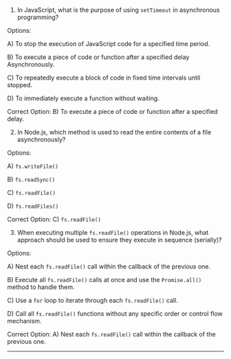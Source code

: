 

1. In JavaScript, what is the purpose of using `setTimeout` in asynchronous programming?

Options:

A) To stop the execution of JavaScript code for a specified time period.

B) To execute a piece of code or function after a specified delay Asynchronously.

C) To repeatedly execute a block of code in fixed time intervals until stopped.

D) To immediately execute a function without waiting.

Correct Option: B) To execute a piece of code or function after a specified delay.


2. In Node.js, which method is used to read the entire contents of a file asynchronously?

Options:

A) `fs.writeFile()`

B) `fs.readSync()`

C) `fs.readFile()`

D) `fs.readFiles()`

Correct Option: C) `fs.readFile()`



3. When executing multiple `fs.readFile()` operations in Node.js, what approach should be used to ensure they execute in sequence (serially)?

Options:

A) Nest each `fs.readFile()` call within the callback of the previous one.

B) Execute all `fs.readFile()` calls at once and use the `Promise.all()` method to handle them.

C) Use a `for` loop to iterate through each `fs.readFile()` call.

D) Call all `fs.readFile()` functions without any specific order or control flow mechanism.

Correct Option: A) Nest each `fs.readFile()` call within the callback of the previous one.

---





